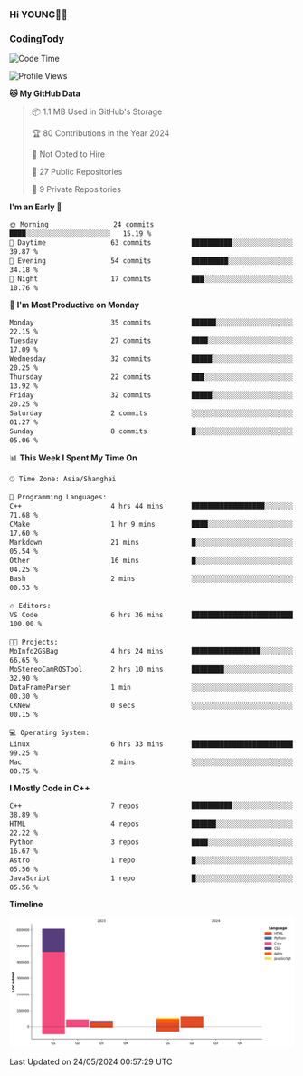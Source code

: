 <!--
**IHKYoung/IHKYoung** is a ✨ _special_ ✨ repository because its `README.md` (this file) appears on your GitHub profile.

Here are some ideas to get you started:

- 🔭 I’m currently working on ...
- 🌱 I’m currently learning ...
- 👯 I’m looking to collaborate on ...
- 🤔 I’m looking for help with ...
- 💬 Ask me about ...
- 📫 How to reach me: ...
- 😄 Pronouns: ...
- ⚡ Fun fact: ...
-->

### Hi YOUNG👋🏻


### CodingTody
<!--START_SECTION:waka-->
![Code Time](http://img.shields.io/badge/Code%20Time-42%20hrs%207%20mins-blue)

![Profile Views](http://img.shields.io/badge/Profile%20Views-6-blue)

**🐱 My GitHub Data** 

> 📦 1.1 MB Used in GitHub's Storage 
 > 
> 🏆 80 Contributions in the Year 2024
 > 
> 🚫 Not Opted to Hire
 > 
> 📜 27 Public Repositories 
 > 
> 🔑 9 Private Repositories 
 > 
**I'm an Early 🐤** 

```text
🌞 Morning                24 commits          ████░░░░░░░░░░░░░░░░░░░░░   15.19 % 
🌆 Daytime                63 commits          ██████████░░░░░░░░░░░░░░░   39.87 % 
🌃 Evening                54 commits          █████████░░░░░░░░░░░░░░░░   34.18 % 
🌙 Night                  17 commits          ███░░░░░░░░░░░░░░░░░░░░░░   10.76 % 
```
📅 **I'm Most Productive on Monday** 

```text
Monday                   35 commits          ██████░░░░░░░░░░░░░░░░░░░   22.15 % 
Tuesday                  27 commits          ████░░░░░░░░░░░░░░░░░░░░░   17.09 % 
Wednesday                32 commits          █████░░░░░░░░░░░░░░░░░░░░   20.25 % 
Thursday                 22 commits          ███░░░░░░░░░░░░░░░░░░░░░░   13.92 % 
Friday                   32 commits          █████░░░░░░░░░░░░░░░░░░░░   20.25 % 
Saturday                 2 commits           ░░░░░░░░░░░░░░░░░░░░░░░░░   01.27 % 
Sunday                   8 commits           █░░░░░░░░░░░░░░░░░░░░░░░░   05.06 % 
```


📊 **This Week I Spent My Time On** 

```text
🕑︎ Time Zone: Asia/Shanghai

💬 Programming Languages: 
C++                      4 hrs 44 mins       ██████████████████░░░░░░░   71.68 % 
CMake                    1 hr 9 mins         ████░░░░░░░░░░░░░░░░░░░░░   17.60 % 
Markdown                 21 mins             █░░░░░░░░░░░░░░░░░░░░░░░░   05.54 % 
Other                    16 mins             █░░░░░░░░░░░░░░░░░░░░░░░░   04.25 % 
Bash                     2 mins              ░░░░░░░░░░░░░░░░░░░░░░░░░   00.53 % 

🔥 Editors: 
VS Code                  6 hrs 36 mins       █████████████████████████   100.00 % 

🐱‍💻 Projects: 
MoInfo2GSBag             4 hrs 24 mins       █████████████████░░░░░░░░   66.65 % 
MoStereoCamROSTool       2 hrs 10 mins       ████████░░░░░░░░░░░░░░░░░   32.90 % 
DataFrameParser          1 min               ░░░░░░░░░░░░░░░░░░░░░░░░░   00.30 % 
CKNew                    0 secs              ░░░░░░░░░░░░░░░░░░░░░░░░░   00.15 % 

💻 Operating System: 
Linux                    6 hrs 33 mins       █████████████████████████   99.25 % 
Mac                      2 mins              ░░░░░░░░░░░░░░░░░░░░░░░░░   00.75 % 
```

**I Mostly Code in C++** 

```text
C++                      7 repos             ██████████░░░░░░░░░░░░░░░   38.89 % 
HTML                     4 repos             ██████░░░░░░░░░░░░░░░░░░░   22.22 % 
Python                   3 repos             ████░░░░░░░░░░░░░░░░░░░░░   16.67 % 
Astro                    1 repo              █░░░░░░░░░░░░░░░░░░░░░░░░   05.56 % 
JavaScript               1 repo              █░░░░░░░░░░░░░░░░░░░░░░░░   05.56 % 
```



**Timeline**

![Lines of Code chart](https://raw.githubusercontent.com/IHKYoung/IHKYoung/baseline/assets/bar_graph.png)


 Last Updated on 24/05/2024 00:57:29 UTC
<!--END_SECTION:waka-->
